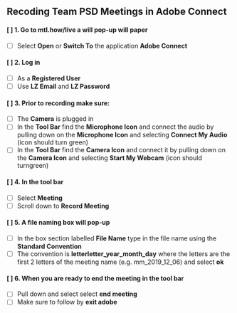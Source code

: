 ## Recoding Team PSD Meetings in Adobe Connect 

#### [ ] 1.	Go to **mtl.how/live** a will pop-up will paper
- [ ] Select **Open** or **Switch To** the application **Adobe Connect** 

#### [ ] 2.	Log in 
- [ ] As a  **Registered User** 
- [ ] Use **LZ Email** and **LZ Password**

#### [ ] 3.	Prior to recording make sure:
 - [ ] The **Camera** is plugged in
 - [ ] In the **Tool Bar** find the **Microphone Icon** and connect the audio by pulling down on the **Microphone Icon** and selecting **Connect My Audio**  (icon should turn green)
 - [ ] In the **Tool Bar** find the **Camera Icon** and connect it by pulling down on the **Camera Icon** and selecting **Start My Webcam** (icon should turngreen)
  
#### [ ] 4. In the tool bar 
- [ ] Select **Meeting**
- [ ] Scroll down to **Record Meeting**

#### [ ] 5. A file naming box will pop-up
- [ ] In the box section labelled **File Name** type in the file name using the **Standard Convention**
- [ ] The convention is **letterletter_year_month_day** where the letters are the first 2 letters of the meeting name (e.g. mm_2019_12_06) and select **ok**

#### [ ] 6.	When you are ready to end the meeting in the tool bar 
- [ ] Pull down and select select **end meeting** 
- [ ] Make sure to follow by **exit adobe**
